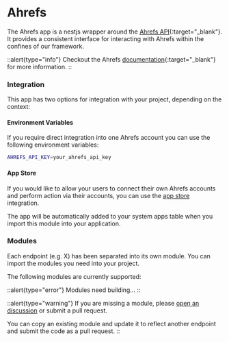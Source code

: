 # Ahrefs

The Ahrefs app is a nestjs wrapper around the [Ahrefs API](https://docs.ahrefs.com/docs/api/reference%2Fintroduction){:target="_blank"}. It provides a consistent interface for interacting with Ahrefs within the confines of our framework.

::alert{type="info"}
Checkout the Ahrefs [documentation](https://docs.ahrefs.com/docs/api/reference%2Fintroduction){:target="_blank"} for more information.
::

### Integration

This app has two options for integration with your project, depending on the context:

#### Environment Variables

If you require direct integration into one Ahrefs account you can use the following environment variables:

```bash
AHREFS_API_KEY=your_ahrefs_api_key
```

#### App Store

If you would like to allow your users to connect their own Ahrefs accounts and perform action via their accounts, you can use the [app store](../../backend/app-store/0.index.md) integration.

The app will be automatically added to your system apps table when you import this module into your application.

### Modules

Each endpoint (e.g. X) has been separated into its own module. You can import the modules you need into your project.

The following modules are currently supported:

::alert{type="error"}
Modules need building...
::


::alert{type="warning"}
If you are missing a module, please [open an discussion](https://github.com/juicyllama/framework/discussions) or submit a pull request.

You can copy an existing module and update it to reflect another endpoint and submit the code as a pull request.
::
